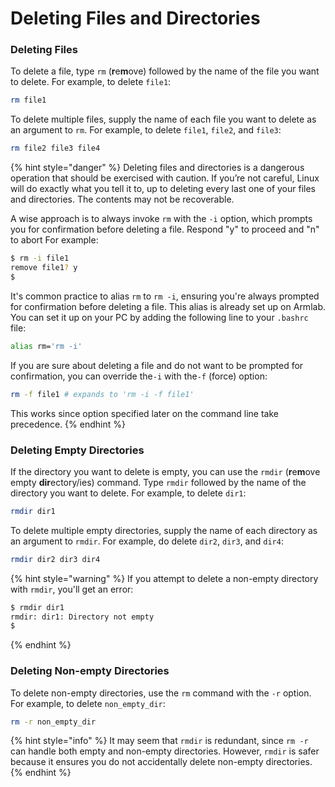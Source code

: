 # Deleting Files and Directories

### Deleting Files

To delete a file, type `rm` (**r**e**m**ove) followed by the name of the file you want to delete. For example, to delete `file1`:

```bash
rm file1
```

To delete multiple files, supply the name of each file you want to delete as an argument to `rm`. For example, to delete `file1`, `file2`, and `file3`:

```bash
rm file2 file3 file4
```

{% hint style="danger" %}
Deleting files and directories is a dangerous operation that should be exercised with caution. If you’re not careful, Linux will do exactly what you tell it to, up to deleting every last one of your files and directories. The contents may not be recoverable.

A wise approach is to always invoke `rm` with the `-i` option, which prompts you for confirmation before deleting a file. Respond "y" to proceed and "n" to abort For example:

```bash
$ rm -i file1
remove file1? y
$
```

It's common practice to alias `rm` to `rm -i`, ensuring you're always prompted for confirmation before deleting a file. This alias is already set up on Armlab. You can set it up on your PC by adding the following line to your `.bashrc` file:

```bash
alias rm='rm -i'
```

If you are sure about deleting a file and do not want to be prompted for confirmation, you can override the`-i` with the`-f` (force) option:

```bash
rm -f file1 # expands to 'rm -i -f file1'
```

This works since option specified later on the command line take precedence.
{% endhint %}

### Deleting Empty Directories

If the directory you want to delete is empty, you can use the `rmdir` (**r**e**m**ove empty **dir**ectory/ies) command. Type `rmdir` followed by the name of the directory you want to delete. For example, to delete `dir1`:

```bash
rmdir dir1
```

To delete multiple empty directories, supply the name of each directory as an argument to `rmdir`. For example, do delete `dir2`, `dir3`, and `dir4`:

```bash
rmdir dir2 dir3 dir4
```

{% hint style="warning" %}
If you attempt to delete a non-empty directory with `rmdir`, you'll get an error:

```bash
$ rmdir dir1
rmdir: dir1: Directory not empty
$
```
{% endhint %}

### Deleting Non-empty Directories

To delete non-empty directories, use the `rm` command with the `-r` option. For example, to delete `non_empty_dir`:

```bash
rm -r non_empty_dir
```

{% hint style="info" %}
It may seem that `rmdir` is redundant, since `rm -r` can handle both empty and non-empty directories. However, `rmdir` is safer because it ensures you do not accidentally delete non-empty directories.
{% endhint %}
